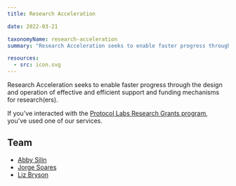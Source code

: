 ```yaml
---
title: Research Acceleration

date: 2022-03-21

taxonomyName: research-acceleration
summary: "Research Acceleration seeks to enable faster progress through the design and operation of effective and efficient support and funding mechanisms."

resources:
  - src: icon.svg
---
```


Research Acceleration seeks to enable faster progress through the design and operation of effective and efficient support and funding mechanisms for research(ers).

If you've interacted with the [Protocol Labs Research Grants program](https://grants.protocol.ai/), you've used one of our services.

## Team
* [Abby Silin](/authors/abby-silin/)
* [Jorge Soares](/authors/jorge-soares/)
* [Liz Bryson](/authors/liz-bryson/)
